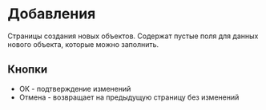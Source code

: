 # Добавления
Страницы создания новых объектов. Содержат пустые поля для данных нового объекта, которые можно заполнить.

## Кнопки
- ОК - подтверждение изменений
- Отмена - возвращает на предыдущую страницу без изменений
